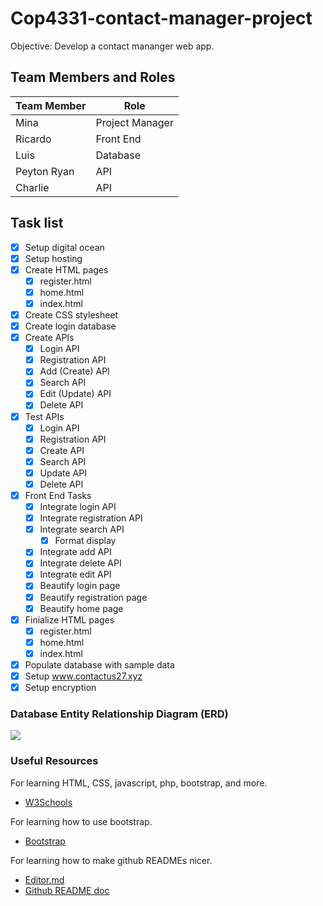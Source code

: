 # Cop4331-contact-manager-project

Objective: Develop a contact mananger web app.

## Team Members and Roles
| Team Member  | Role |
| ------------- | ------------- |
| Mina  | Project Manager |
| Ricardo  | Front End  |
| Luis  | Database  |
| Peyton Ryan  | API  |
| Charlie  | API  |

## Task list

- [x] Setup digital ocean
- [x] Setup hosting
- [x] Create HTML pages
	- [x] register.html
	- [x] home.html
	- [x] index.html
- [x] Create CSS stylesheet
- [x] Create login database
- [X] Create APIs
	- [X] Login API
	- [X] Registration API
	- [X] Add (Create) API
	- [X] Search API
	- [X] Edit (Update) API
	- [X] Delete API
- [X] Test APIs
	- [X] Login API
	- [X] Registration API
	- [X] Create API
	- [X] Search API
	- [X] Update API
	- [X] Delete API
- [X] Front End Tasks
	- [X] Integrate login API
	- [X] Integrate registration API
	- [X] Integrate search API
		- [X] Format display
	- [X] Integrate add API
	- [X] Integrate delete API
	- [X] Integrate edit API
	- [X] Beautify login page
	- [X] Beautify registration page
	- [X] Beautify home page
- [X] Finialize HTML pages
	- [X] register.html
	- [X] home.html
	- [X] index.html
- [X] Populate database with sample data
- [X] Setup www.contactus27.xyz
- [X] Setup encryption

### Database Entity Relationship Diagram (ERD)
![](https://github.com/mina21Beshay/Cop4331-contact-manager-project/blob/main/images/ERD_Type.png?raw=true)

### Useful Resources

For learning HTML, CSS, javascript, php, bootstrap, and more.
- [W3Schools](https://www.w3schools.com/)

For learning how to use bootstrap.
- [Bootstrap](https://getbootstrap.com/docs/5.0/getting-started/introduction/)

For learning how to make github READMEs nicer.
- [Editor.md](https://pandao.github.io/editor.md/en.html)
- [Github README doc](https://docs.github.com/en/github/writing-on-github/getting-started-with-writing-and-formatting-on-github/basic-writing-and-formatting-syntax)
